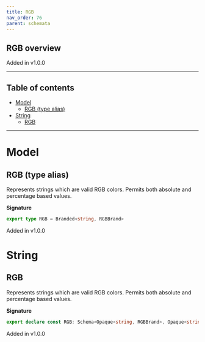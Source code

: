 ```yaml
---
title: RGB
nav_order: 76
parent: schemata
---
```


## RGB overview

Added in v1.0.0

---

<h2 class="text-delta">Table of contents</h2>

- [Model](#model)
  - [RGB (type alias)](#rgb-type-alias)
- [String](#string)
  - [RGB](#rgb)

---

# Model

## RGB (type alias)

Represents strings which are valid RGB colors. Permits both absolute and percentage based values.

**Signature**

```ts
export type RGB = Branded<string, RGBBrand>
```

Added in v1.0.0

# String

## RGB

Represents strings which are valid RGB colors. Permits both absolute and percentage based values.

**Signature**

```ts
export declare const RGB: Schema<Opaque<string, RGBBrand>, Opaque<string, RGBBrand>>
```

Added in v1.0.0
